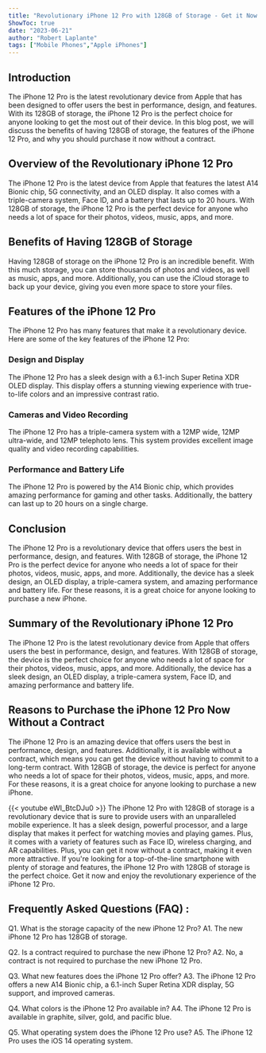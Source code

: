 ```yaml
---
title: "Revolutionary iPhone 12 Pro with 128GB of Storage - Get it Now Without a Contract!"
ShowToc: true 
date: "2023-06-21"
author: "Robert Laplante" 
tags: ["Mobile Phones","Apple iPhones"]
---
```

## Introduction 
The iPhone 12 Pro is the latest revolutionary device from Apple that has been designed to offer users the best in performance, design, and features. With its 128GB of storage, the iPhone 12 Pro is the perfect choice for anyone looking to get the most out of their device. In this blog post, we will discuss the benefits of having 128GB of storage, the features of the iPhone 12 Pro, and why you should purchase it now without a contract. 

## Overview of the Revolutionary iPhone 12 Pro
The iPhone 12 Pro is the latest device from Apple that features the latest A14 Bionic chip, 5G connectivity, and an OLED display. It also comes with a triple-camera system, Face ID, and a battery that lasts up to 20 hours. With 128GB of storage, the iPhone 12 Pro is the perfect device for anyone who needs a lot of space for their photos, videos, music, apps, and more. 

## Benefits of Having 128GB of Storage 
Having 128GB of storage on the iPhone 12 Pro is an incredible benefit. With this much storage, you can store thousands of photos and videos, as well as music, apps, and more. Additionally, you can use the iCloud storage to back up your device, giving you even more space to store your files. 

## Features of the iPhone 12 Pro
The iPhone 12 Pro has many features that make it a revolutionary device. Here are some of the key features of the iPhone 12 Pro: 

### Design and Display
The iPhone 12 Pro has a sleek design with a 6.1-inch Super Retina XDR OLED display. This display offers a stunning viewing experience with true-to-life colors and an impressive contrast ratio. 

### Cameras and Video Recording
The iPhone 12 Pro has a triple-camera system with a 12MP wide, 12MP ultra-wide, and 12MP telephoto lens. This system provides excellent image quality and video recording capabilities. 

### Performance and Battery Life
The iPhone 12 Pro is powered by the A14 Bionic chip, which provides amazing performance for gaming and other tasks. Additionally, the battery can last up to 20 hours on a single charge. 

## Conclusion
The iPhone 12 Pro is a revolutionary device that offers users the best in performance, design, and features. With 128GB of storage, the iPhone 12 Pro is the perfect device for anyone who needs a lot of space for their photos, videos, music, apps, and more. Additionally, the device has a sleek design, an OLED display, a triple-camera system, and amazing performance and battery life. For these reasons, it is a great choice for anyone looking to purchase a new iPhone. 

## Summary of the Revolutionary iPhone 12 Pro
The iPhone 12 Pro is the latest revolutionary device from Apple that offers users the best in performance, design, and features. With 128GB of storage, the device is the perfect choice for anyone who needs a lot of space for their photos, videos, music, apps, and more. Additionally, the device has a sleek design, an OLED display, a triple-camera system, Face ID, and amazing performance and battery life. 

## Reasons to Purchase the iPhone 12 Pro Now Without a Contract
The iPhone 12 Pro is an amazing device that offers users the best in performance, design, and features. Additionally, it is available without a contract, which means you can get the device without having to commit to a long-term contract. With 128GB of storage, the device is perfect for anyone who needs a lot of space for their photos, videos, music, apps, and more. For these reasons, it is a great choice for anyone looking to purchase a new iPhone.

{{< youtube eWI_BtcDJu0 >}} 
The iPhone 12 Pro with 128GB of storage is a revolutionary device that is sure to provide users with an unparalleled mobile experience. It has a sleek design, powerful processor, and a large display that makes it perfect for watching movies and playing games. Plus, it comes with a variety of features such as Face ID, wireless charging, and AR capabilities. Plus, you can get it now without a contract, making it even more attractive. If you're looking for a top-of-the-line smartphone with plenty of storage and features, the iPhone 12 Pro with 128GB of storage is the perfect choice. Get it now and enjoy the revolutionary experience of the iPhone 12 Pro.

## Frequently Asked Questions (FAQ) :
Q1. What is the storage capacity of the new iPhone 12 Pro?
A1. The new iPhone 12 Pro has 128GB of storage.

Q2. Is a contract required to purchase the new iPhone 12 Pro?
A2. No, a contract is not required to purchase the new iPhone 12 Pro.

Q3. What new features does the iPhone 12 Pro offer?
A3. The iPhone 12 Pro offers a new A14 Bionic chip, a 6.1-inch Super Retina XDR display, 5G support, and improved cameras.

Q4. What colors is the iPhone 12 Pro available in?
A4. The iPhone 12 Pro is available in graphite, silver, gold, and pacific blue.

Q5. What operating system does the iPhone 12 Pro use?
A5. The iPhone 12 Pro uses the iOS 14 operating system.


